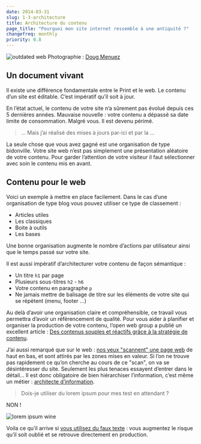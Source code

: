 ```yaml
---
date: 2014-03-31
slug: 1-3-architecture
title: Architecture du contenu
page_title: "Pourquoi mon site internet ressemble à une antiquité ?"
changefreq: monthly
priority: 0.8
---
```


![outdated web](https://farm8.staticflickr.com/7108/13535630093_998182462b_o.jpg)
Photographie : [Doug Menuez](http://menuez.com)

## Un document vivant

Il existe une différence fondamentale entre le Print et le web. Le contenu d’un site est éditable. C’est impératif qu’il soit à jour.

En l’état actuel, le contenu de votre site n’a sûrement pas évolué depuis ces 5 dernières années.
Mauvaise nouvelle : votre contenu a dépassé sa date limite de consommation.
Malgré vous. Il est devenu périmé.

> ... Mais j’ai réalisé des mises à jours par-ici et par la ...

La seule chose que vous avez gagné est une organisation de type bidonville.
Votre site web n’est pas simplement une présentation aléatoire de votre contenu. Pour garder l’attention de votre visiteur il faut sélectionner avec soin le contenu mis en avant.

## Contenu pour le web

Voici un exemple à mettre en place facilement. Dans le cas d’une organisation de type blog vous pouvez utiliser ce type de classement :

- Articles utiles
- Les classiques
- Boite à outils
- Les bases

Une bonne organisation augmente le nombre d’actions par utilisateur ainsi que le temps passé sur votre site.

Il est aussi impératif d’architecturer votre contenu de façon sémantique :

- Un titre `h1` par page
- Plusieurs sous-titres `h2` - `h6`
- Votre contenu en paragraphe `p`
- Ne jamais mettre de balisage de titre sur les éléments de votre site qui se répètent (menu, footer …)

Au delà d’avoir une organisation claire et compréhensible, ce travail vous permettra d’avoir un référencement de qualité. Pour vous aider à planifier et organiser la production de votre contenu, l’open web group a publié un excellent article : [Des contenus souples et réactifs grâce à la stratégie de contenu](http://openweb.eu.org/articles/des-contenus-souples-et-reactifs-grace-a-la-strategie).

J’ai aussi remarqué que sur le web : [nos yeux "scannent" une page web](http://conversionxl.com/19-things-we-can-learn-from-numerous-heatmap-tests/) de haut en bas, et sont attirés par les zones mises en valeur. Si l’on ne trouve pas rapidement ce qu’on cherche au cours de ce "scan", on va se désintéresser du site. Seulement les plus tenaces essayent d’entrer dans le détail... Il est donc obligatoire de bien hiérarchiser l’information, c’est même un métier : [architecte d’information](http://archinfo.umontreal.ca/ai/).

> Dois-je utiliser du lorem ipsum pour mes test en attendant ?

NON !

![lorem ipsum wine](https://farm4.staticflickr.com/3805/13535529285_82deb26868_o.jpg)

Voila ce qu’il arrive si [vous utilisez du faux texte](http://www.elezea.com/2014/02/lorem-ipsum-gone-wrong/) : vous augmentez le risque qu’il soit oublié et se retrouve directement en production.
